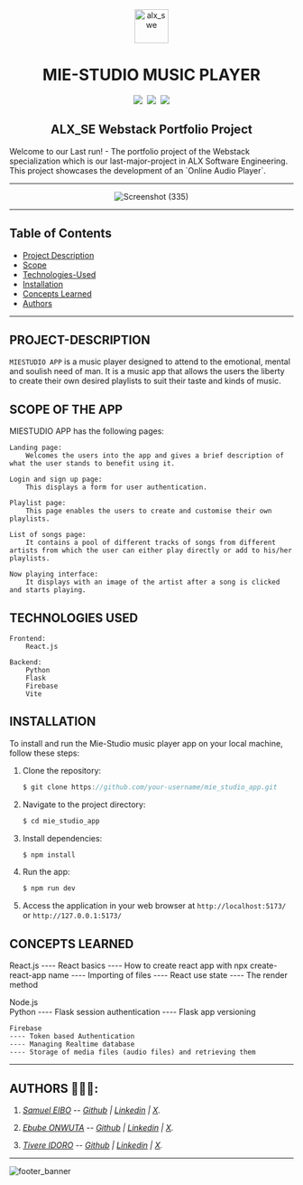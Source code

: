 <div align="center">
    <img align="center" src="https://github.com/tivereidoro/assets/assets/105525310/8d298662-9874-46b0-aabc-54f837bcc6a4" alt="alx_swe" width="60"  height="60"/>
    
# MIE-STUDIO MUSIC PLAYER

<img src="https://img.shields.io/badge/ALX SE-96C2C5"> &nbsp;<img src="https://img.shields.io/badge/Group Project-306998"> &nbsp;<img src="https://img.shields.io/badge/Portfolio Project-306998">
</div>

<div align="center">

## ALX_SE Webstack Portfolio Project

</div>
Welcome to our Last run! - The portfolio project of the Webstack specialization which is our last-major-project in ALX Software Engineering. This project showcases the development of an `Online Audio Player`.

---
<div align="center">

![Screenshot (335)](https://github.com/tivereidoro/mie_studio_app/assets/105525310/e8c8b458-1ba2-4a09-ae33-d4e6940c0466)

</div>

---

## Table of Contents

- [Project Description](#project-description)
- [Scope](#scope)
- [Technologies-Used](#technologies-used)
- [Installation](#installation)
- [Concepts Learned](#concepts)
- [Authors](#authors)



---

## PROJECT-DESCRIPTION

`MIESTUDIO APP` is a music player designed to attend to the emotional, mental and soulish need of man. It is a music app that allows the users the liberty to create their own desired playlists to suit their taste and kinds of music.

## SCOPE OF THE APP

MIESTUDIO APP has the following pages:
    
    Landing page:
        Welcomes the users into the app and gives a brief description of what the user stands to benefit using it.
    
    Login and sign up page:
        This displays a form for user authentication.
    
    Playlist page:
        This page enables the users to create and customise their own playlists.
    
    List of songs page:
        It contains a pool of different tracks of songs from different artists from which the user can either play directly or add to his/her playlists.
    
    Now playing interface:
        It displays with an image of the artist after a song is clicked and starts playing.

## TECHNOLOGIES USED
    
    Frontend:
        React.js

    Backend:
        Python
        Flask
        Firebase
        Vite



## INSTALLATION

To install and run the Mie-Studio music player app on your local machine, follow these steps:

1. Clone the repository:

   ```groovy
   $ git clone https://github.com/your-username/mie_studio_app.git
   ```

2. Navigate to the project directory:

   ```groovy
   $ cd mie_studio_app
   ```


3. Install dependencies:

   ```groovy
   $ npm install
   ```
   
4. Run the app:
    ```groovy
   $ npm run dev
   ```

5. Access the application in your web browser at `http://localhost:5173/` or `http://127.0.0.1:5173/`

##

## CONCEPTS LEARNED

React.js
---- React basics
---- How to create react app with npx create-react-app name
---- Importing of files
---- React use state
---- The render method

Node.js    
    Python
    ---- Flask session authentication
    ---- Flask app versioning 

    Firebase
    ---- Token based Authentication
    ---- Managing Realtime database
    ---- Storage of media files (audio files) and retrieving them

---

## AUTHORS 👨🏽‍💻:

1. _[Samuel EIBO](https://) -- [Github](https://github.com/) | [Linkedin](https://www.linkedin.com) | [X](https://twitter.com/EiboSamuel)._

2. _[Ebube ONWUTA](https://) -- [Github](https://github.com/Ebuube) | [Linkedin](https://www.linkedin.com) | [X](https://twitter.com/EbubeStar)._

3. _[Tivere IDORO](https://tivereidoro.bio.link) -- [Github](https://github.com/tivereidoro) | [Linkedin](https://www.linkedin.com/in/tivereidoro) | [X](https://twitter.com/tivereidoro)._



<hr>

![footer_banner](https://github.com/tivereidoro/assets/assets/105525310/ecb91fd3-aa63-4126-978e-d4ce63087e2d)

